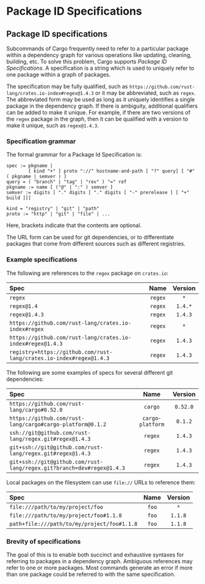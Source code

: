 # Package ID Specifications

## Package ID specifications

Subcommands of Cargo frequently need to refer to a particular package within a
dependency graph for various operations like updating, cleaning, building, etc.
To solve this problem, Cargo supports *Package ID Specifications*. A specification
is a string which is used to uniquely refer to one package within a graph of
packages.

The specification may be fully qualified, such as
`https://github.com/rust-lang/crates.io-index#regex@1.4.3` or it may be
abbreviated, such as `regex`. The abbreviated form may be used as long as it
uniquely identifies a single package in the dependency graph. If there is
ambiguity, additional qualifiers can be added to make it unique. For example,
if there are two versions of the `regex` package in the graph, then it can be
qualified with a version to make it unique, such as `regex@1.4.3`.

### Specification grammar

The formal grammar for a Package Id Specification is:

```notrust
spec := pkgname |
        [ kind "+" ] proto "://" hostname-and-path [ "?" query] [ "#" ( pkgname | semver ) ]
query = ( "branch" | "tag" | "rev" ) "=" ref
pkgname := name [ ("@" | ":" ) semver ]
semver := digits [ "." digits [ "." digits [ "-" prerelease ] [ "+" build ]]]

kind = "registry" | "git" | "path"
proto := "http" | "git" | "file" | ...
```

Here, brackets indicate that the contents are optional.

The URL form can be used for git dependencies, or to differentiate packages
that come from different sources such as different registries.

### Example specifications

The following are references to the `regex` package on `crates.io`:

| Spec                                                              | Name    | Version |
|:------------------------------------------------------------------|:-------:|:-------:|
| `regex`                                                           | `regex` | `*`     |
| `regex@1.4`                                                       | `regex` | `1.4.*` |
| `regex@1.4.3`                                                     | `regex` | `1.4.3` |
| `https://github.com/rust-lang/crates.io-index#regex`              | `regex` | `*`     |
| `https://github.com/rust-lang/crates.io-index#regex@1.4.3`        | `regex` | `1.4.3` |
| `registry+https://github.com/rust-lang/crates.io-index#regex@1.4.3` | `regex` | `1.4.3` |

The following are some examples of specs for several different git dependencies:

| Spec                                                       | Name             | Version  |
|:-----------------------------------------------------------|:----------------:|:--------:|
| `https://github.com/rust-lang/cargo#0.52.0`                | `cargo`          | `0.52.0` |
| `https://github.com/rust-lang/cargo#cargo-platform@0.1.2`  | <nobr>`cargo-platform`</nobr> | `0.1.2`  |
| `ssh://git@github.com/rust-lang/regex.git#regex@1.4.3`     | `regex`          | `1.4.3`  |
| `git+ssh://git@github.com/rust-lang/regex.git#regex@1.4.3` | `regex`          | `1.4.3`  |
| `git+ssh://git@github.com/rust-lang/regex.git?branch=dev#regex@1.4.3` | `regex`          | `1.4.3`  |

Local packages on the filesystem can use `file://` URLs to reference them:

| Spec                                        | Name  | Version |
|:--------------------------------------------|:-----:|:-------:|
| `file:///path/to/my/project/foo`            | `foo` | `*`     |
| `file:///path/to/my/project/foo#1.1.8`      | `foo` | `1.1.8` |
| `path+file:///path/to/my/project/foo#1.1.8` | `foo` | `1.1.8` |

### Brevity of specifications

The goal of this is to enable both succinct and exhaustive syntaxes for
referring to packages in a dependency graph. Ambiguous references may refer to
one or more packages. Most commands generate an error if more than one package
could be referred to with the same specification.

